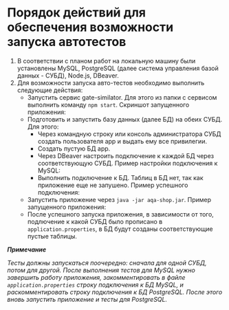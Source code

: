 # Порядок действий для обеспечения возможности запуска автотестов

1. В соответствии с планом работ на локальную машину были установлены MySQL, PostgreSQL (далее система управления базой данных - СУБД), Node.js, DBeaver.
2. Для возможности запуска авто-тестов необходимо выполнить следующие действия:
    * Запустить сервис gate-similator. Для этого из папки с сервисом выполнить команду `npm start`.
    Скриншот запущенного приложения: 
    * Подготовить и запустить базу данных (далее БД) на обеих СУБД. Для этого:
        * Через командную строку или консоль администратора СУБД создать пользователя app и выдать ему все привилегии.
        * Создать пустую БД app.
        * Через DBeaver настроить подключение к каждой БД через соответствующую СУБД. Пример настройки подключения к MySQL:
        * Выполнить подключение к БД. Таблиц в БД нет, так как приложение еще не запушено. Пример успешного подключения:
    * Запустить приложение через `java -jar aqa-shop.jar`. Пример запущенного приложения:
    * После успешного запуска приложения, в зависимости от того, подлючение к какой СУБД было прописано в `application.properties`, в БД будут созданы соответствующие пустые таблицы.

___Примечание___

_Тесты должны запускаться поочередно: сначала для одной СУБД, потом для другой. После выполнения тестов для MySQL нужно завершить работу приложения, закомментировать в файле `application.properties` строку подключения к БД MySQL, и раскомментировать строку подключения к БД PostgreSQL. После этого вновь запустить приложение и тесты для PostgreSQL._